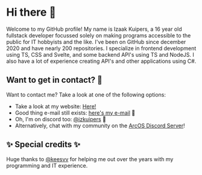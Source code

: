 # Hi there 👋

Welcome to my GitHub profile! My name is Izaak Kuipers, a 16 year old fullstack developer focussed solely on making programs accessible to the public for IT hobbyists and the like. I've been on GitHub since december 2020 and have nearly 200 repositories. I specialize in frontend development using TS, CSS and Svelte, and some backend API's using TS and NodeJS. I also have a lot of experience creating API's and other applications using C#.

## Want to get in contact? 📧

Want to contact me? Take a look at one of the following options:

- Take a look at my website: [Here!](https://izkuipers.nl)
- Good thing e-mail still exists: [here's my e-mail](mailto:izaak@arcapi.nl) 📧
- Oh, I'm on discord too: [@izkuipers](https://discordapp.com/users/656469722526908427) 💬
- Alternatively, chat with my community on the [ArcOS Discord Server](https://discord.gg/S3fTadu88C)!

## ✨ Special credits ✨

Huge thanks to [@keesvv](https://www.github.com/keesvv) for helping me out over the years with my programming and IT experience.
